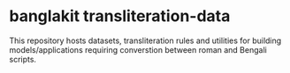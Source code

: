 # banglakit transliteration-data

This repository hosts datasets, transliteration rules and utilities for building models/applications requiring converstion between roman and Bengali scripts.